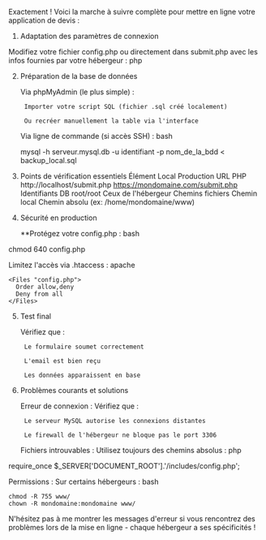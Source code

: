Exactement ! Voici la marche à suivre complète pour mettre en ligne votre application de devis :
1. Adaptation des paramètres de connexion

Modifiez votre fichier config.php ou directement dans submit.php avec les infos fournies par votre hébergeur :
php

<?php
// Nouveaux paramètres (exemple pour OVH)
define('DB_HOST', 'mon-serveur.mysql.db'); // Souvent fourni sous forme d'URL
define('DB_NAME', 'mon_nom_de_bdd'); // Généralement préfixé par votre identifiant
define('DB_USER', 'mon_identifiant'); // Souvent identique au nom de la BDD
define('DB_PASS', 'MonMotDePasseSuperSecure!'); // Celui fourni dans l'email d'activation
define('ADMIN_EMAIL', 'g.leberruyer@gmail.com');
?>

2. Préparation de la base de données

    Via phpMyAdmin (le plus simple) :

        Importer votre script SQL (fichier .sql créé localement)

        Ou recréer manuellement la table via l'interface

    Via ligne de commande (si accès SSH) :
    bash

    mysql -h serveur.mysql.db -u identifiant -p nom_de_la_bdd < backup_local.sql

3. Points de vérification essentiels
Élément	Local	Production
URL PHP	http://localhost/submit.php	https://mondomaine.com/submit.php
Identifiants DB	root/root	Ceux de l'hébergeur
Chemins fichiers	Chemin local	Chemin absolu (ex: /home/mondomaine/www)
4. Sécurité en production

    **Protégez votre config.php :
    bash

chmod 640 config.php

Limitez l'accès via .htaccess :
apache

    <Files "config.php">
      Order allow,deny
      Deny from all
    </Files>

5. Test final

    Vérifiez que :

        Le formulaire soumet correctement

        L'email est bien reçu

        Les données apparaissent en base

6. Problèmes courants et solutions

    Erreur de connexion : Vérifiez que :

        Le serveur MySQL autorise les connexions distantes

        Le firewall de l'hébergeur ne bloque pas le port 3306

    Fichiers introuvables : Utilisez toujours des chemins absolus :
    php

require_once $_SERVER['DOCUMENT_ROOT'].'/includes/config.php';

Permissions : Sur certains hébergeurs :
bash

    chmod -R 755 www/
    chown -R mondomaine:mondomaine www/

N'hésitez pas à me montrer les messages d'erreur si vous rencontrez des problèmes lors de la mise en ligne - chaque hébergeur a ses spécificités !